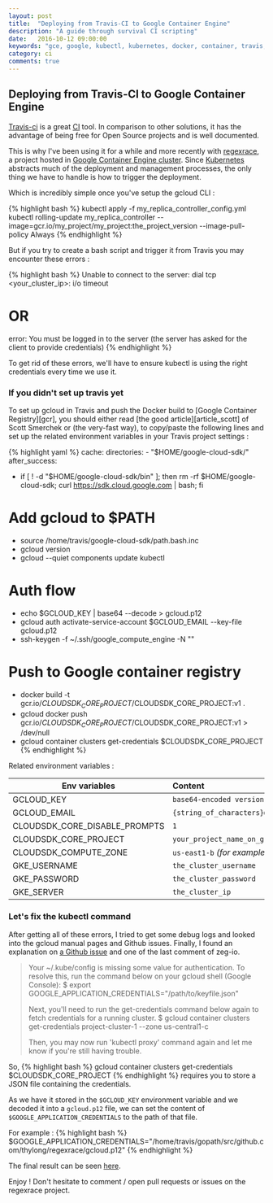 ```yaml
---
layout: post
title:  "Deploying from Travis-CI to Google Container Engine"
description: "A guide through survival CI scripting"
date:   2016-10-12 09:00:00
keywords: "gce, google, kubectl, kubernetes, docker, container, travis, ci"
category: ci
comments: true
---
```


<h2>Deploying from Travis-CI to Google Container Engine</h2>

[Travis-ci][travis] is a great [CI][ci] tool.
In comparison to other solutions, it has the advantage of being free for Open Source projects and is well documented.

This is why I've been using it for a while and more recently with [regexrace][regexrace], a project hosted in [Google Container Engine cluster][gce].
Since [Kubernetes][kubernetes] abstracts much of the deployment and management processes, the only thing we have to handle is how to trigger the deployment.

Which is incredibly simple once you've setup the gcloud CLI :

{% highlight bash %}
kubectl apply -f my_replica_controller_config.yml
kubectl rolling-update my_replica_controller --image=gcr.io/my_project/my_project:the_project_version --image-pull-policy Always
{% endhighlight %}

But if you try to create a bash script and trigger it from Travis you may encounter these errors :

{% highlight bash %}
Unable to connect to the server: dial tcp <your_cluster_ip>: i/o timeout
# OR
error: You must be logged in to the server (the server has asked for the client to provide credentials)
{% endhighlight %}

To get rid of these errors, we'll have to ensure kubectl is using the right credentials every time we use it.

<h3>If you didn't set up travis yet</h3>
To set up gcloud in Travis and push the Docker build to [Google Container Registry][gcr], you should either read [the good article][article_scott] of Scott Smerchek or (the very-fast way),
to copy/paste the following lines and set up the related environment variables in your Travis project settings :

{% highlight yaml %}
cache:
  directories:
    - "$HOME/google-cloud-sdk/"
after_success:
  - if [ ! -d "$HOME/google-cloud-sdk/bin" ]; then rm -rf $HOME/google-cloud-sdk; curl https://sdk.cloud.google.com | bash; fi
  # Add gcloud to $PATH
  - source /home/travis/google-cloud-sdk/path.bash.inc
  - gcloud version
  - gcloud --quiet components update kubectl
  # Auth flow
  - echo $GCLOUD_KEY | base64 --decode > gcloud.p12
  - gcloud auth activate-service-account $GCLOUD_EMAIL --key-file gcloud.p12
  - ssh-keygen -f ~/.ssh/google_compute_engine -N ""
  # Push to Google container registry
  - docker build -t gcr.io/$CLOUDSDK_CORE_PROJECT/$CLOUDSDK_CORE_PROJECT:v1 .
  - gcloud docker push gcr.io/$CLOUDSDK_CORE_PROJECT/$CLOUDSDK_CORE_PROJECT:v1 > /dev/null
  - gcloud container clusters get-credentials $CLOUDSDK_CORE_PROJECT
{% endhighlight %}

Related environment variables :

| Env variables                 | Content                                                |
| ----------------------------- |:------------------------------------------------------ |
| GCLOUD_KEY                    | `base64-encoded version of project_name-xxxxx.json`    |
| GCLOUD_EMAIL                  | `{string_of_characters}@developer.gserviceaccount.com` |
| CLOUDSDK_CORE_DISABLE_PROMPTS | `1`                                                    |
| CLOUDSDK_CORE_PROJECT         | `your_project_name_on_gcloud`                          |
| CLOUDSDK_COMPUTE_ZONE         | `us-east1-b` *(for example)*                           |
| GKE_USERNAME                  | `the_cluster_username`                                 |
| GKE_PASSWORD                  | `the_cluster_password`                                 |
| GKE_SERVER                    | `the_cluster_ip`                                       |


<h3>Let's fix the kubectl command</h3>

After getting all of these errors, I tried to get some debug logs and looked into the gcloud manual pages and Github issues. Finally, I found an explanation on [a Github issue][reason_why] and one of the last comment of zeg-io.

> Your ~/.kube/config is missing some value for authentication. To resolve this, run the command below on your gcloud shell (Google Console):
> $ export GOOGLE_APPLICATION_CREDENTIALS="/path/to/keyfile.json"
>
> Next, you'll need to run the get-credentials command below again to fetch credentials for a running cluster.
> $ gcloud container clusters get-credentials project-cluster-1 --zone us-central1-c
>
> Then, you may now run 'kubectl proxy' command again and let me know if you're still having trouble.

So,
{% highlight bash %}
gcloud container clusters get-credentials $CLOUDSDK_CORE_PROJECT
{% endhighlight %}
requires you to store a JSON file containing the credentials.

As we have it stored in the `$GCLOUD_KEY` environment variable and we decoded it into a `gcloud.p12` file, we can set the content of `$GOOGLE_APPLICATION_CREDENTIALS` to the path of that file.

For example :
{% highlight bash %}
$GOOGLE_APPLICATION_CREDENTIALS="/home/travis/gopath/src/github.com/thylong/regexrace/gcloud.p12"
{% endhighlight %}

The final result can be seen [here][regexrace_repo].

Enjoy !
Don't hesitate to comment / open pull requests or issues on the regexrace project.


[article_scott]:  http://scottsmerchek.com/2015/07/24/pushing-to-google-container-registry-from-circleci/
[ci]:             https://en.wikipedia.org/wiki/Continuous_integration
[travis]:         https://travis-ci.com
[gce]:            https://cloud.google.com/container-engine/
[gcr]:            https://cloud.google.com/container-registry/
[kubernetes]:     http://kubernetes.io/
[regexrace]:      http://regexrace.org
[regexrace_repo]: http://github.com/thylong/regexrace
[reason_why]:     https://github.com/kubernetes/kubernetes/issues/28612
